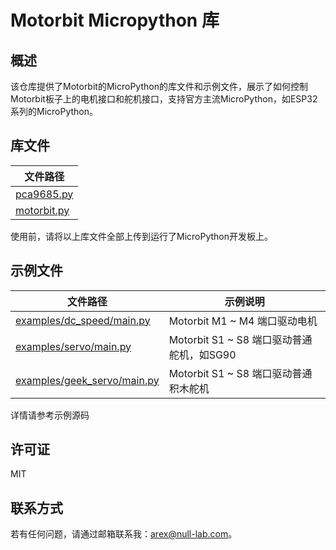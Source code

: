 # Motorbit Micropython 库

## 概述

该仓库提供了Motorbit的MicroPython的库文件和示例文件，展示了如何控制Motorbit板子上的电机接口和舵机接口，支持官方主流MicroPython，如ESP32系列的MicroPython。

## 库文件

| 文件路径 |
| --- |
| [pca9685.py](pca9685.py) |
| [motorbit.py](motorbit.py) |

使用前，请将以上库文件全部上传到运行了MicroPython开发板上。

## 示例文件

| 文件路径 | 示例说明 |
| --- | --- |
| [examples/dc_speed/main.py](examples/dc_speed/main.py) | Motorbit M1 ~ M4 端口驱动电机 |
| [examples/servo/main.py](examples/servo/main.py) |  Motorbit S1 ~ S8 端口驱动普通舵机，如SG90 |
| [examples/geek_servo/main.py](examples/geek_servo/main.py) |  Motorbit S1 ~ S8 端口驱动普通积木舵机 |

详情请参考示例源码

## 许可证

MIT

## 联系方式

若有任何问题，请通过邮箱联系我：<arex@null-lab.com>。
